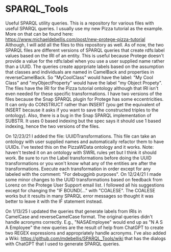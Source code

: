 # SPARQL_Tools
Useful SPARQL utility queries. 
This is a repository for various files with useful SPARQL queries. I usually use my new Pizza tutorial as the example.  More on that can be found here: https://www.michaeldebellis.com/post/new-protege-pizza-tutorial  Although, I will add all the files to this repository as well. 
As of now, the two SPARQL files are different versions of SPARQL queries that create rdfs:label values based on the IRI of an entity.
This is useful because Protege doesn't provide a value for the rdfs:label when you use a user supplied name rather than a UUID. 
The queries create apprpriate labels based on the assumption that classes and individuals are named in CamelBack and properties in
reverseCamelBack. So "MyCoolClass" would have the label: "My Cool Class" and "myObjectProperty" would have the label "my Object Propety". 
The files have the IRI for the Pizza tutorial ontology although that IRI isn't even needed for these specific transformations. 
I have two versions of the files because the Snap SPARQL plugin for Protege has some eccentricities. It can only do CONSTRUCT rather than
INSERT (you get the equivalent of INSERT because it asks if you want to save the constructed triples to the ontology). Also, there is a bug
in the Snap SPARQL implementation of SUBSTR. It uses 0 based indexing but the spec says it should use 1 based indexing, hence the two versions of the files. 

On 12/23/21 I added the file: UUIDTransformations. This file can take an ontology with user supplied names and automatically refactor them to have UUIDs. I've tested this on the PizzaWData ontology and it works. Note: haven't tested it on an ontology with SWRL rules yet but I think it should work. Be sure to run the Label transformations before doing the UUID transformations or you won't know what any of the entities are after the transformations. Execute each transformation in order except for any labeled with the comment: "For debugginb purposes". On 12/24/21 I made some minor changes to the UUID transformations based on feedback from Lorenz on the Protege User Support email list. I followed all his suggestions except for changing the "IF BOUND(..." with "COALESE". The COALESE works but it results in many SPARQL error messages so thought it was better to leave it with the IF statement instead. 

On 1/13/25 I updated the queries that generate labels from IRIs in CamelCase and reverseCamelCase format. The original queries didn't handle acronyms correctly. E.g., "NASAEmployee" would end up as "N A S A Employee" the new queries are the result of help from ChatGPT to create two REGEX expressions and appropriately handle acronyms. I've also added a Wiki: https://github.com/mdebellis/SPARQL_Tools/wiki that has the dialogs with ChatGPT that I used to generate SPARQL queries. 

